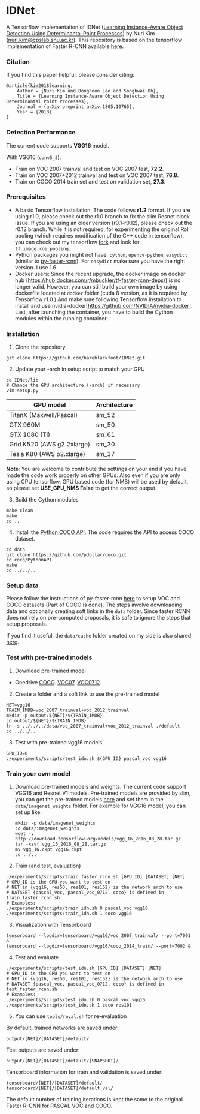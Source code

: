 # IDNet
A Tensorflow implementation of IDNet ([Learning Instance-Aware Object Detection Using Determinantal Point Processes](https://arxiv.org/pdf/1805.10765.pdf)) by Nuri Kim (nuri.kim@cpslab.snu.ac.kr). This repository is based on the tensorflow implementation of Faster R-CNN available [here](https://github.com/endernewton/tf-faster-rcnn). 

### Citation
If you find this paper helpful, please consider citing:
    
    @article{kim2018learning,
        Author = {Nuri Kim and Donghoon Lee and Songhwai Oh},
        Title = {Learning Instance-Aware Object Detection Using Determinantal Point Processes},
        Journal = {arXiv preprint arXiv:1805.10765},
        Year = {2018}
    }

### Detection Performance
The current code supports **VGG16** model.

With VGG16 (``conv5_3``):
  - Train on VOC 2007 trainval and test on VOC 2007 test, **72.2**.
  - Train on VOC 2007+2012 trainval and test on VOC 2007 test, **76.8**.
  - Train on COCO 2014 train set and test on validation set, **27.3**.

### Prerequisites
  - A basic Tensorflow installation. The code follows **r1.2** format. If you are using r1.0, please check out the r1.0 branch to fix the slim Resnet block issue. If you are using an older version (r0.1-r0.12), please check out the r0.12 branch. While it is not required, for experimenting the original RoI pooling (which requires modification of the C++ code in tensorflow), you can check out my tensorflow [fork](https://github.com/endernewton/tensorflow) and look for ``tf.image.roi_pooling``.
  - Python packages you might not have: `cython`, `opencv-python`, `easydict` (similar to [py-faster-rcnn](https://github.com/rbgirshick/py-faster-rcnn)). For `easydict` make sure you have the right version. I use 1.6.
  - Docker users: Since the recent upgrade, the docker image on docker hub (https://hub.docker.com/r/mbuckler/tf-faster-rcnn-deps/) is no longer valid. However, you can still build your own image by using dockerfile located at `docker` folder (cuda 8 version, as it is required by Tensorflow r1.0.) And make sure following Tensorflow installation to install and use nvidia-docker[https://github.com/NVIDIA/nvidia-docker]. Last, after launching the container, you have to build the Cython modules within the running container. 

### Installation
1. Clone the repository
  ```Shell
  git clone https://github.com/bareblackfoot/IDNet.git
  ```

2. Update your -arch in setup script to match your GPU
  ```Shell
  cd IDNet/lib
  # Change the GPU architecture (-arch) if necessary
  vim setup.py
  ```

  | GPU model  | Architecture |
  | ------------- | ------------- |
  | TitanX (Maxwell/Pascal) | sm_52 |
  | GTX 960M | sm_50 |
  | GTX 1080 (Ti) | sm_61 |
  | Grid K520 (AWS g2.2xlarge) | sm_30 |
  | Tesla K80 (AWS p2.xlarge) | sm_37 |

  **Note**: You are welcome to contribute the settings on your end if you have made the code work properly on other GPUs. Also even if you are only using CPU tensorflow, GPU based code (for NMS) will be used by default, so please set **USE_GPU_NMS False** to get the correct output.


3. Build the Cython modules
  ```Shell
  make clean
  make
  cd ..
  ```

4. Install the [Python COCO API](https://github.com/pdollar/coco). The code requires the API to access COCO dataset.
  ```Shell
  cd data
  git clone https://github.com/pdollar/coco.git
  cd coco/PythonAPI
  make
  cd ../../..
  ```

### Setup data
Please follow the instructions of py-faster-rcnn [here](https://github.com/rbgirshick/py-faster-rcnn#beyond-the-demo-installation-for-training-and-testing-models) to setup VOC and COCO datasets (Part of COCO is done). The steps involve downloading data and optionally creating soft links in the ``data`` folder. Since faster RCNN does not rely on pre-computed proposals, it is safe to ignore the steps that setup proposals.

If you find it useful, the ``data/cache`` folder created on my side is also shared [here](http://ladoga.graphics.cs.cmu.edu/xinleic/tf-faster-rcnn/cache.tgz).

### Test with pre-trained models
1. Download pre-trained model
  - Onedrive 
  [COCO](https://mysnu-my.sharepoint.com/:u:/g/personal/blackfoot_seoul_ac_kr/EbNEwAHsDulJpPq98xOqDs0BXfrXaC1k9QjsqjFbJlFImA?e=khRdbe).
  [VOC07](https://mysnu-my.sharepoint.com/:u:/g/personal/blackfoot_seoul_ac_kr/EVQkq2R3HAdOk3V4KVX7pmEB7kBCIX1HYKQNlo_O-3UzXg?e=GjodNh).
  [VOC0712](https://mysnu-my.sharepoint.com/:u:/g/personal/blackfoot_seoul_ac_kr/Ediu1LNBHs1ElWjaozh_ShMBledE39LIHjoQB6O5t74xVQ?e=Xg3W2y).

2. Create a folder and a soft link to use the pre-trained model
  ```Shell
  NET=vgg16
  TRAIN_IMDB=voc_2007_trainval+voc_2012_trainval
  mkdir -p output/${NET}/${TRAIN_IMDB}
  cd output/${NET}/${TRAIN_IMDB}
  ln -s ../../../data/voc_2007_trainval+voc_2012_trainval ./default
  cd ../../..
  ```
  
3. Test with pre-trained vgg16 models
  ```Shell
  GPU_ID=0
  ./experiments/scripts/test_idn.sh ${GPU_ID} pascal_voc vgg16
  ```

### Train your own model
1. Download pre-trained models and weights. The current code support VGG16 and Resnet V1 models. Pre-trained models are provided by slim, you can get the pre-trained models [here](https://github.com/tensorflow/models/tree/master/research/slim#pre-trained-models) and set them in the ``data/imagenet_weights`` folder. For example for VGG16 model, you can set up like:
   ```Shell
   mkdir -p data/imagenet_weights
   cd data/imagenet_weights
   wget -v http://download.tensorflow.org/models/vgg_16_2016_08_28.tar.gz
   tar -xzvf vgg_16_2016_08_28.tar.gz
   mv vgg_16.ckpt vgg16.ckpt
   cd ../..
   ```

2. Train (and test, evaluation)
  ```Shell
  ./experiments/scripts/train_faster_rcnn.sh [GPU_ID] [DATASET] [NET]
  # GPU_ID is the GPU you want to test on
  # NET in {vgg16, res50, res101, res152} is the network arch to use
  # DATASET {pascal_voc, pascal_voc_0712, coco} is defined in train_faster_rcnn.sh
  # Examples:
  ./experiments/scripts/train_idn.sh 0 pascal_voc vgg16
  ./experiments/scripts/train_idn.sh 1 coco vgg16
  ```
  
3. Visualization with Tensorboard
  ```Shell
  tensorboard --logdir=tensorboard/vgg16/voc_2007_trainval/ --port=7001 &
  tensorboard --logdir=tensorboard/vgg16/coco_2014_train/ --port=7002 &
  ```

4. Test and evaluate
  ```Shell
  ./experiments/scripts/test_idn.sh [GPU_ID] [DATASET] [NET]
  # GPU_ID is the GPU you want to test on
  # NET in {vgg16, res50, res101, res152} is the network arch to use
  # DATASET {pascal_voc, pascal_voc_0712, coco} is defined in test_faster_rcnn.sh
  # Examples:
  ./experiments/scripts/test_idn.sh 0 pascal_voc vgg16
  ./experiments/scripts/test_idn.sh 1 coco res101
  ```

5. You can use ``tools/reval.sh`` for re-evaluation


By default, trained networks are saved under:

```
output/[NET]/[DATASET]/default/
```

Test outputs are saved under:

```
output/[NET]/[DATASET]/default/[SNAPSHOT]/
```

Tensorboard information for train and validation is saved under:

```
tensorboard/[NET]/[DATASET]/default/
tensorboard/[NET]/[DATASET]/default_val/
```

The default number of training iterations is kept the same to the original Faster R-CNN for PASCAL VOC and COCO. 
